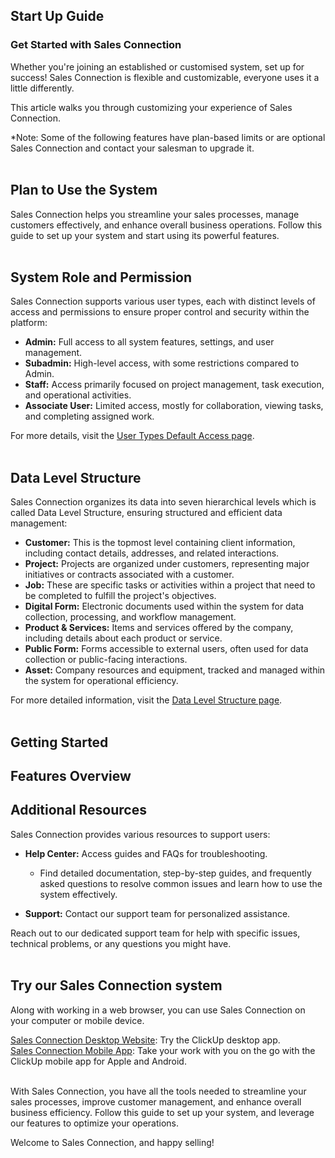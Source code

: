 ## Start Up Guide

### Get Started with Sales Connection

Whether you're joining an established or customised system, set up for success! Sales Connection is flexible and customizable, everyone uses it a little differently.<br>

This article walks you through customizing your experience of Sales Connection.<br>

*Note: Some of the following features have plan-based limits or are optional Sales Connection and contact your salesman to upgrade it.<br><br>


## Plan to Use the System

Sales Connection helps you streamline your sales processes, manage customers effectively, and enhance overall business operations. Follow this guide to set up your system and start using its powerful features.<br><br>


## System Role and Permission

Sales Connection supports various user types, each with distinct levels of access and permissions to ensure proper control and security within the platform:<br>

- **Admin:** Full access to all system features, settings, and user management.
- **Subadmin:** High-level access, with some restrictions compared to Admin.
- **Staff:** Access primarily focused on project management, task execution, and operational activities.
- **Associate User:** Limited access, mostly for collaboration, viewing tasks, and completing assigned work.<br>
  
For more details, visit the [User Types Default Access page](https://salesconnection.github.io/Sales-Connection-Support/User_Types_Default_Access.html).<br><br>


## Data Level Structure

Sales Connection organizes its data into seven hierarchical levels which is called Data Level Structure, ensuring structured and efficient data management:<br>

- **Customer:** This is the topmost level containing client information, including contact details, addresses, and related interactions.
- **Project:** Projects are organized under customers, representing major initiatives or contracts associated with a customer.
- **Job:** These are specific tasks or activities within a project that need to be completed to fulfill the project's objectives.
- **Digital Form:** Electronic documents used within the system for data collection, processing, and workflow management.
- **Product & Services:** Items and services offered by the company, including details about each product or service.
- **Public Form:** Forms accessible to external users, often used for data collection or public-facing interactions.
- **Asset:** Company resources and equipment, tracked and managed within the system for operational efficiency.<br>

For more detailed information, visit the [Data Level Structure page](https://salesconnection.github.io/Sales-Connection-Support/Data_Level_Structure.html).<br><br>


## Getting Started



## Features Overview



## Additional Resources

Sales Connection provides various resources to support users:

- **Help Center:** Access guides and FAQs for troubleshooting.
  - Find detailed documentation, step-by-step guides, and frequently asked questions to resolve common issues and learn how to use the system effectively.
    
- **Support:** Contact our support team for personalized assistance.<br>

Reach out to our dedicated support team for help with specific issues, technical problems, or any questions you might have.<br><br>


## Try our Sales Connection system

Along with working in a web browser, you can use Sales Connection on your computer or mobile device.<br>

[Sales Connection Desktop Website](https://salesconnection.my/): Try the ClickUp desktop app.<br>
[Sales Connection Mobile App](https://salesconnection.github.io/Sales-Connection-Support/Login.html#section2): Take your work with you on the go with the ClickUp mobile app for Apple and Android.<br><br>


With Sales Connection, you have all the tools needed to streamline your sales processes, improve customer management, and enhance overall business efficiency. Follow this guide to set up your system, and leverage our features to optimize your operations.<br>

Welcome to Sales Connection, and happy selling!<br>

<!-- [Link Text](https://salesconnection.github.io/Sales-Connection-Support/Start_Up_Guide.html) -->
